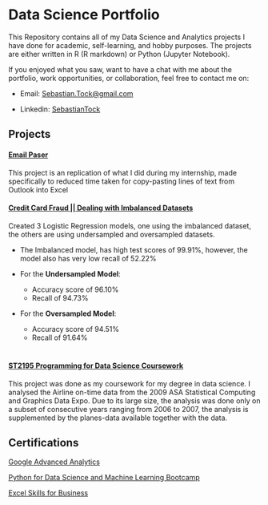# Data Science Portfolio

This Repository contains all of my Data Science and Analytics projects I have done for academic, self-learning, and hobby purposes. The projects are either written in R (R markdown) or Python (Jupyter Notebook). 

If you enjoyed what you saw, want to have a chat with me about the portfolio, work opportunities, or collaboration, feel free to contact me on:

- Email: Sebastian.Tock@gmail.com

- Linkedin: [SebastianTock](https://www.linkedin.com/in/sebastiantock/)

## Projects

#### [Email Paser](https://github.com/SebastianTock/Email_Parser/tree/main)

This project is an replication of what I did during my internship, made specifically to reduced time taken for copy-pasting lines of text from Outlook into Excel

#### [Credit Card Fraud || Dealing with Imbalanced Datasets](https://github.com/SebastianTock/Credit_Card_Fraud/tree/main)

Created 3 Logistic Regression models, one using the imbalanced dataset, the others are using undersampled and oversampled datasets.

* The Imbalanced model, has high test scores of 99.91%, however, the model also has very low recall of 52.22%

* For the **Undersampled Model**:
    * Accuracy score of 96.10%
    * Recall of 94.73%
* For the **Oversampled Model**:
    * Accuracy score of 94.51%
    * Recall of 91.64%

#

#### [ST2195 Programming for Data Science Coursework](https://github.com/SebastianTock/ST2195_Coursework)

This project was done as my coursework for my degree in data science. I analysed the Airline on-time data from the 2009 ASA Statistical Computing and Graphics Data Expo. Due to its large size, the analysis was done only on a subset of consecutive years ranging from 2006 to 2007, the analysis is supplemented by the planes-data available together with the data.


## Certifications

[Google Advanced Analytics](https://github.com/SebastianTock/Portfolio/blob/main/Certifications/Google%20Advanced%20Analytics.pdf)

[Python for Data Science and Machine Learning Bootcamp](https://github.com/SebastianTock/Portfolio/blob/main/Certifications/Python%20for%20Data%20Science%20and%20Machine%20Learning%20Bootcamp.pdf)

[Excel Skills for Business](https://github.com/SebastianTock/Data-Science-Portfolio/blob/main/Certifications/Excel%20for%20Business.pdf)